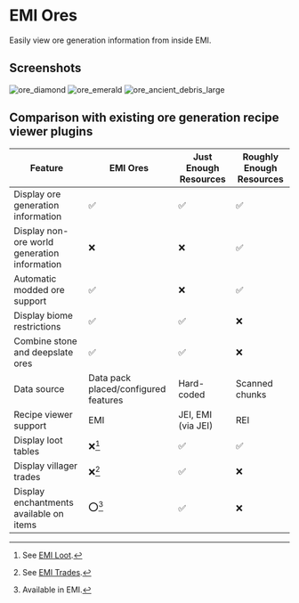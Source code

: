 # EMI Ores

Easily view ore generation information from inside EMI.

## Screenshots

![ore_diamond](https://github.com/Abbie5/emi-ores/assets/43531981/3315b2ad-077c-417b-ba07-fcf0c8654b0c)
![ore_emerald](https://github.com/Abbie5/emi-ores/assets/43531981/a5cf1d4b-4178-4f00-9443-962b8b977a2f)
![ore_ancient_debris_large](https://github.com/Abbie5/emi-ores/assets/43531981/ba53c7ac-3636-4bfb-b98d-a2ac28070040)

## Comparison with existing ore generation recipe viewer plugins

| Feature | EMI Ores | Just Enough Resources | Roughly Enough Resources |
| --- | --- | --- | --- |
| Display ore generation information | :white_check_mark: | :white_check_mark: | :white_check_mark: |
| Display non-ore world generation information | :x: | :x: | :white_check_mark: |
| Automatic modded ore support | :white_check_mark: | :x: | :white_check_mark: |
| Display biome restrictions | :white_check_mark: | :white_check_mark: | :x: |
| Combine stone and deepslate ores | :white_check_mark: | :white_check_mark: | :x: |
| Data source | Data pack placed/configured features | Hard-coded | Scanned chunks |
| Recipe viewer support | EMI | JEI, EMI (via JEI) | REI |
| Display loot tables | :x:[^1] | :white_check_mark: | :white_check_mark: |
| Display villager trades | :x:[^2] | :white_check_mark: | :x: |
| Display enchantments available on items | :o:[^3] | :white_check_mark: | :x: |

[^1]: See [EMI Loot](https://modrinth.com/mod/emi-loot).
[^2]: See [EMI Trades](https://modrinth.com/mod/emitrades).
[^3]: Available in EMI.
